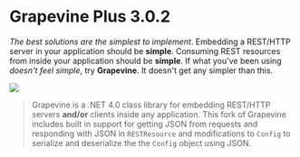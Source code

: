 Grapevine Plus 3.0.2
====================

*The best solutions are the simplest to implement*. Embedding a REST/HTTP server in your application should be **simple**. Consuming REST resources from inside your application should be **simple**. If what you've been using *doesn't feel simple*, try **Grapevine**. It doesn't get any simpler than this.

![](https://raw.github.com/scottoffen/Grapevine/master/grapevine.png)

>Grapevine is a .NET 4.0 class library for embedding REST/HTTP servers **and/or** clients inside any application. This fork of Grapevine includes built in support for getting JSON from requests and responding with JSON in `RESTResource` and modifications to `Config` to serialize and deserialize the the `Config` object using JSON.
